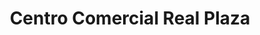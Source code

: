 ---
title: "Centro Comercial Real Plaza"
url: /trujillo/centro-comercial-real-plaza/
shop: Einkaufszentrum
---